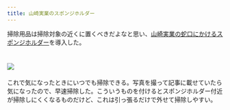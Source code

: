 ```yaml
---
title: 山崎実業のスポンジホルダー
---
```

掃除用品は掃除対象の近くに置くべきだよなと思い、[山崎実業の蛇口にかけるスポンジホルダー](https://www.amazon.co.jp/dp/B07MM4GC6P)を導入した。

![](https://lh3.googleusercontent.com/0uQ-WILJHsnlYc4f-vpi4WUml5QzcOXzFbvlb8JlOCR_GOi3N4HlolNdpZlmPQ8uIuIU6jVkAulxaigPn6Z5xW_qOGjyPFpxqRNmA16Vs5BluMpelfPJB_Uj3S1nwEGDYFo5RSwajm2RKhlUtwGrEJbVfyIBSFo3m5a5i0RLmORXofC0IL_Qx2DjHB4V)
===================================================================================================================================================================================================================================

これで気になったときにいつでも掃除できる。写真を撮って記事に載せていたら気になったので、早速掃除した。こういうものを付けるとスポンジホルダー付近が掃除しにくくなるものだけど、これは引っ張るだけで外せて掃除しやすい。

